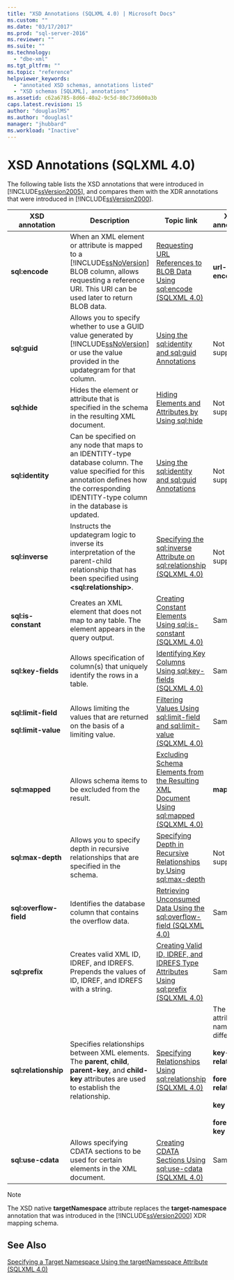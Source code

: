```yaml
---
title: "XSD Annotations (SQLXML 4.0) | Microsoft Docs"
ms.custom: ""
ms.date: "03/17/2017"
ms.prod: "sql-server-2016"
ms.reviewer: ""
ms.suite: ""
ms.technology: 
  - "dbe-xml"
ms.tgt_pltfrm: ""
ms.topic: "reference"
helpviewer_keywords: 
  - "annotated XSD schemas, annotations listed"
  - "XSD schemas [SQLXML], annotations"
ms.assetid: c62a6785-8d66-40a2-9c5d-80c73d600a3b
caps.latest.revision: 15
author: "douglaslMS"
ms.author: "douglasl"
manager: "jhubbard"
ms.workload: "Inactive"
---
```

# XSD Annotations (SQLXML 4.0)
  The following table lists the XSD annotations that were introduced in [!INCLUDE[ssVersion2005](../../includes/ssversion2005-md.md)], and compares them with the XDR annotations that were introduced in [!INCLUDE[ssVersion2000](../../includes/ssversion2000-md.md)].  
  
|XSD annotation|Description|Topic link|XDR annotation|  
|--------------------|-----------------|----------------|--------------------|  
|**sql:encode**|When an XML element or attribute is mapped to a [!INCLUDE[ssNoVersion](../../includes/ssnoversion-md.md)] BLOB column, allows requesting a reference URI. This URI can be used later to return BLOB data.|[Requesting URL References to BLOB Data Using sql:encode &#40;SQLXML 4.0&#41;](../../relational-databases/sqlxml-annotated-xsd-schemas-using/requesting-url-references-to-blob-data-using-sql-encode-sqlxml-4-0.md)|**url-encode**|  
|**sql:guid**|Allows you to specify whether to use a GUID value generated by [!INCLUDE[ssNoVersion](../../includes/ssnoversion-md.md)] or use the value provided in the updategram for that column.|[Using the sql:identity and sql:guid Annotations](../../relational-databases/sqlxml-annotated-xsd-schemas-using/using-the-sql-identity-and-sql-guid-annotations.md)|Not supported|  
|**sql:hide**|Hides the element or attribute that is specified in the schema in the resulting XML document.|[Hiding Elements and Attributes by Using sql:hide](../../relational-databases/sqlxml-annotated-xsd-schemas-using/hiding-elements-and-attributes-by-using-sql-hide.md)|Not supported|  
|**sql:identity**|Can be specified on any node that maps to an IDENTITY-type database column. The value specified for this annotation defines how the corresponding IDENTITY-type column in the database is updated.|[Using the sql:identity and sql:guid Annotations](../../relational-databases/sqlxml-annotated-xsd-schemas-using/using-the-sql-identity-and-sql-guid-annotations.md)|Not supported|  
|**sql:inverse**|Instructs the updategram logic to inverse its interpretation of the parent-child relationship that has been specified using **\<sql:relationship>**.|[Specifying the sql:inverse Attribute on sql:relationship &#40;SQLXML 4.0&#41;](../../relational-databases/sqlxml-annotated-xsd-schemas-using/specifying-the-sql-inverse-attribute-on-sql-relationship-sqlxml-4-0.md)|Not supported|  
|**sql:is-constant**|Creates an XML element that does not map to any table. The element appears in the query output.|[Creating Constant Elements Using sql:is-constant &#40;SQLXML 4.0&#41;](../../relational-databases/sqlxml-annotated-xsd-schemas-using/creating-constant-elements-using-sql-is-constant-sqlxml-4-0.md)|Same|  
|**sql:key-fields**|Allows specification of column(s) that uniquely identify the rows in a table.|[Identifying Key Columns Using sql:key-fields &#40;SQLXML 4.0&#41;](../../relational-databases/sqlxml-annotated-xsd-schemas-using/identifying-key-columns-using-sql-key-fields-sqlxml-4-0.md)|Same|  
|**sql:limit-field**<br /><br /> **sql:limit-value**|Allows limiting the values that are returned on the basis of a limiting value.|[Filtering Values Using sql:limit-field and sql:limit-value &#40;SQLXML 4.0&#41;](../../relational-databases/sqlxml-annotated-xsd-schemas-using/filtering-values-using-sql-limit-field-and-sql-limit-value-sqlxml-4-0.md)|Same|  
|**sql:mapped**|Allows schema items to be excluded from the result.|[Excluding Schema Elements from the Resulting XML Document Using sql:mapped &#40;SQLXML 4.0&#41;](../../relational-databases/sqlxml-annotated-xsd-schemas-using/excluding-schema-elements-from-the-xml-document-using-sql-mapped.md)|**map-field**|  
|**sql:max-depth**|Allows you to specify depth in recursive relationships that are specified in the schema.|[Specifying Depth in Recursive Relationships by Using sql:max-depth](../../relational-databases/sqlxml-annotated-xsd-schemas-using/specifying-depth-in-recursive-relationships-by-using-sql-max-depth.md)|Not supported|  
|**sql:overflow-field**|Identifies the database column that contains the overflow data.|[Retrieving Unconsumed Data Using the sql:overflow-field &#40;SQLXML 4.0&#41;](../../relational-databases/sqlxml-annotated-xsd-schemas-using/retrieving-unconsumed-data-using-the-sql-overflow-field-sqlxml-4-0.md)|Same|  
|**sql:prefix**|Creates valid XML ID, IDREF, and IDREFS. Prepends the values of ID, IDREF, and IDREFS with a string.|[Creating Valid ID, IDREF, and IDREFS Type Attributes Using sql:prefix &#40;SQLXML 4.0&#41;](../../relational-databases/sqlxml-annotated-xsd-schemas-using/creating-valid-id-idref-and-idrefs-type-attributes-using-sql-prefix-sqlxml-4-0.md)|Same|  
|**sql:relationship**|Specifies relationships between XML elements. The **parent**, **child**, **parent-key**, and **child-key** attributes are used to establish the relationship.|[Specifying Relationships Using sql:relationship &#40;SQLXML 4.0&#41;](../../relational-databases/sqlxml-annotated-xsd-schemas-using/specifying-relationships-using-sql-relationship-sqlxml-4-0.md)|The attribute names are different:<br /><br /> **key-relation**<br /><br /> **foreign-relation**<br /><br /> **key**<br /><br /> **foreign-key**|  
|**sql:use-cdata**|Allows specifying CDATA sections to be used for certain elements in the XML document.|[Creating CDATA Sections Using sql:use-cdata &#40;SQLXML 4.0&#41;](../../relational-databases/sqlxml-annotated-xsd-schemas-using/creating-cdata-sections-using-sql-use-cdata-sqlxml-4-0.md)|Same|  
  
> [!NOTE]  
>  The XSD native **targetNamespace** attribute replaces the **target-namespace** annotation that was introduced in the [!INCLUDE[ssVersion2000](../../includes/ssversion2000-md.md)] XDR mapping schema.  
  
## See Also  
 [Specifying a Target Namespace Using the targetNamespace Attribute &#40;SQLXML 4.0&#41;](../../relational-databases/sqlxml-annotated-xsd-schemas-using/specifying-a-target-namespace-using-the-targetnamespace-attribute-sqlxml-4-0.md)  
  
  

